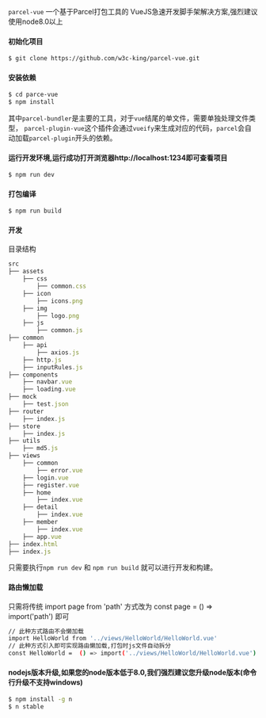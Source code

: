 `parcel-vue` 一个基于Parcel打包工具的 VueJS急速开发脚手架解决方案,强烈建议使用node8.0以上

#### 初始化项目

```bash
$ git clone https://github.com/w3c-king/parcel-vue.git
```

#### 安装依赖

```bash
$ cd parce-vue
$ npm install
```
其中`parcel-bundler`是主要的工具，对于`vue`结尾的单文件，需要单独处理文件类型，
`parcel-plugin-vue`这个插件会通过`vueify`来生成对应的代码，`parcel`会自动加载`parcel-plugin`开头的依赖。


#### 运行开发环境,运行成功打开浏览器http://localhost:1234即可查看项目

```bash
$ npm run dev
```

#### 打包编译
```bash
$ npm run build
```

#### 开发
目录结构
```js
src
├── assets
    ├── css
    	├── common.css
    ├── icon
        ├── icons.png
    ├── img
    	├── logo.png
    ├── js
        ├── common.js
├── common
    ├── api
        ├── axios.js
	├── http.js
    ├── inputRules.js
├── components
    ├── navbar.vue
    ├── loading.vue
├── mock
    ├── test.json
├── router
    ├── index.js
├── store
    ├── index.js
├── utils    
    ├── md5.js
├── views
    ├── common
        ├── error.vue
	├── login.vue
	├── register.vue
    ├── home
        ├── index.vue
    ├── detail
        ├── index.vue
    ├── member
        ├── index.vue
    ├── app.vue
├── index.html
├── index.js
```

只需要执行`npm run dev` 和 `npm run build` 就可以进行开发和构建。

#### 路由懒加载
只需将传统 import page from 'path' 方式改为 const page = () => import('path') 即可
```bash
// 此种方式路由不会懒加载
import HelloWorld from '../views/HelloWorld/HelloWorld.vue'
// 此种方式引入即可实现路由懒加载,打包时js文件自动拆分
const HelloWorld =  () => import('../views/HelloWorld/HelloWorld.vue')
```

#### nodejs版本升级,如果您的node版本低于8.0,我们强烈建议您升级node版本(命令行升级不支持windows)

```bash
$ npm install -g n
$ n stable
```

